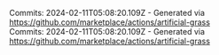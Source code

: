Commits: 2024-02-11T05:08:20.109Z - Generated via https://github.com/marketplace/actions/artificial-grass
<br>
Commits: 2024-02-11T05:08:20.109Z - Generated via https://github.com/marketplace/actions/artificial-grass
<br>
